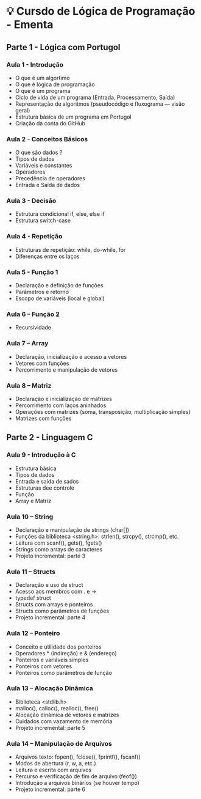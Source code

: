 # 💡 Cursdo de Lógica de Programação - Ementa

## Parte 1 - Lógica com Portugol

### Aula 1 - Introdução
- O que é um algortimo
- O que é lógica de programação
- O que é um programa
- Ciclo de vida de um programa (Entrada, Processamento, Saída)
- Representação de algoritmos (pseudocódigo e fluxograma — visão geral)
- Estrutura básica de um programa em Portugol
- Criação da conta do GitHub

### Aula 2 - Conceitos Básicos
- O que são dados ?
- Tipos de dados
- Variáveis e constantes
- Operadores
- Precedência de operadores
- Entrada e Saída de dados

### Aula 3 - Decisão
- Estrutura condicional if, else, else if
- Estrutura switch-case

### Aula 4 - Repetição
- Estruturas de repetição: while, do-while, for
- Diferenças entre os laços

### Aula 5 - Função 1
- Declaração e definição de funções
- Parâmetros e retorno
- Escopo de variáveis (local e global)

### Aula 6 – Função 2
- Recursividade

### Aula 7 – Array
- Declaração, inicialização e acesso a vetores
- Vetores com funções
- Percorrimento e manipulação de vetores


### Aula 8 – Matriz
- Declaração e inicialização de matrizes
- Percorrimento com laços aninhados
- Operações com matrizes (soma, transposição, multiplicação simples)
- Matrizes com funções

## Parte 2 - Linguagem C

### Aula 9 - Introdução à C
- Estrutura básica
- Tipos de dados
- Entrada e saída de sados
- Estruturas dee controle
- Função
- Array e Matriz

### Aula 10 – String
- Declaração e manipulação de strings (char[])
- Funções da biblioteca <string.h>: strlen(), strcpy(), strcmp(), etc.
- Leitura com scanf(), gets(), fgets()
- Strings como arrays de caracteres
- Projeto incremental: parte 3

### Aula 11 – Structs
- Declaração e uso de struct
- Acesso aos membros com . e ->
- typedef struct
- Structs com arrays e ponteiros
- Structs como parâmetros de funções
- Projeto incremental: parte 4

### Aula 12 – Ponteiro
- Conceito e utilidade dos ponteiros
- Operadores * (indireção) e & (endereço)
- Ponteiros e variáveis simples
- Ponteiros com vetores
- Ponteiros como parâmetros de função

### Aula 13 – Alocação Dinâmica
- Biblioteca <stdlib.h>
- malloc(), calloc(), realloc(), free()
- Alocação dinâmica de vetores e matrizes
- Cuidados com vazamento de memória
- Projeto incremental: parte 5


### Aula 14 – Manipulação de Arquivos
- Arquivos texto: fopen(), fclose(), fprintf(), fscanf()
- Modos de abertura (r, w, a, etc.)
- Leitura e escrita com arquivos
- Percurso e verificação de fim de arquivo (feof())
- Introdução a arquivos binários (se houver tempo)
- Projeto incremental: parte 6

